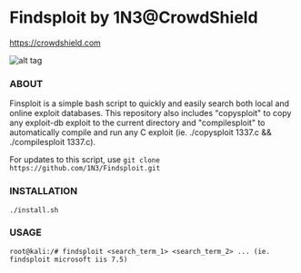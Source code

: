 # Findsploit by 1N3@CrowdShield
https://crowdshield.com

![alt tag](https://github.com/1N3/Findsploit/blob/master/findsploit.png)

### ABOUT
Finsploit is a simple bash script to quickly and easily search both local and online exploit databases. This repository also includes "copysploit" to copy any exploit-db exploit to the current directory and "compilesploit" to automatically compile and run any C exploit (ie. ./copysploit 1337.c && ./compilesploit 1337.c).

For updates to this script, use `git clone https://github.com/1N3/Findsploit.git`

### INSTALLATION
```
./install.sh
```

### USAGE
```
root@kali:/# findsploit <search_term_1> <search_term_2> ... (ie. findsploit microsoft iis 7.5)
```
